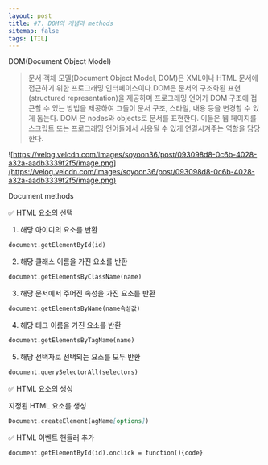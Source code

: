 ```yaml
---
layout: post
title: #7. DOM의 개념과 methods
sitemap: false
tags: [TIL]
---
```

DOM(Document Object Model)

> 문서 객체 모델(Document Object Model, DOM)은 XML이나 HTML 문서에 접근하기 위한 프로그래밍 인터페이스이다.DOM은 문서의 구조화된 표현(structured representation)을 제공하며 프로그래밍 언어가 DOM 구조에 접근할 수 있는 방법을 제공하여 그들이 문서 구조, 스타일, 내용 등을 변경할 수 있게 돕는다. DOM 은 nodes와 objects로 문서를 표현한다. 이들은 웹 페이지를 스크립트 또는 프로그래밍 언어들에서 사용될 수 있게 연결시켜주는 역할을 담당한다.
> 

![https://velog.velcdn.com/images/soyoon36/post/093098d8-0c6b-4028-a32a-aadb3339f2f5/image.png](https://velog.velcdn.com/images/soyoon36/post/093098d8-0c6b-4028-a32a-aadb3339f2f5/image.png)

Document methods

✅ HTML 요소의 선택

1) 해당 아이디의 요소를 반환

```markdown
document.getElementById(id)
```

2) 해당 클래스 이름을 가진 요소를 반환

```markdown
document.getElementsByClassName(name)
```

3) 해당 문서에서 주어진 속성을 가진 요소를 반환

```markdown
document.getElementsByName(name속성값)
```

4) 해당 태그 이름을 가진 요소를 반환

```markdown
document.getElementsByTagName(name)
```

5) 해당 선택자로 선택되는 요소를 모두 반환

```markdown
document.querySelectorAll(selectors)
```

✅ HTML 요소의 생성

지정된 HTML 요소를 생성

```markdown
Document.createElement(agName[options])
```

✅ HTML 이벤트 핸들러 추가

```markdown
document.getElementById(id).onclick = function(){code}
```